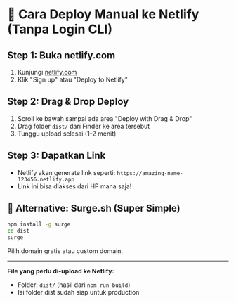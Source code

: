 # 🚀 Cara Deploy Manual ke Netlify (Tanpa Login CLI)

## Step 1: Buka netlify.com
1. Kunjungi [netlify.com](https://netlify.com)
2. Klik "Sign up" atau "Deploy to Netlify"

## Step 2: Drag & Drop Deploy
1. Scroll ke bawah sampai ada area "Deploy with Drag & Drop"
2. Drag folder `dist/` dari Finder ke area tersebut
3. Tunggu upload selesai (1-2 menit)

## Step 3: Dapatkan Link
- Netlify akan generate link seperti: `https://amazing-name-123456.netlify.app`
- Link ini bisa diakses dari HP mana saja!

## 📱 Alternative: Surge.sh (Super Simple)
```bash
npm install -g surge
cd dist
surge
```

Pilih domain gratis atau custom domain.

---

**File yang perlu di-upload ke Netlify:**
- Folder: `dist/` (hasil dari `npm run build`)
- Isi folder dist sudah siap untuk production
